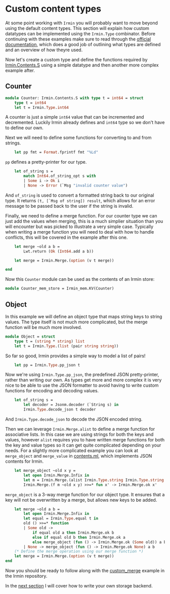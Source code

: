 # Custom content types

At some point working with `Irmin` you will probably want to move beyond using the default content types. This section will explain how custom datatypes can be implemented using the `Irmin.Type` combinator. Before continuing with these examples make sure to read through the [official documentation](https://docs.mirage.io/irmin/Irmin/Type/index.html), which does a good job of outlining what types are defined and an overview of how theyre used.

Now let's create a custom type and define the functions required by [Irmin.Contents.S](https://docs.mirage.io/irmin/Irmin/Contents/module-type-S/index.html) using a simple datatype and then another more complex example after.

## Counter

```ocaml
module Counter: Irmin.Contents.S with type t = int64 = struct
	type t = int64
	let t = Irmin.Type.int64
```

A counter is just a simple `int64` value that can be incremented and decremented. Luckily Irmin already defines and `int64` type so we don't have to define our own.

Next we will need to define some functions for converting to and from strings.

```ocaml
	let pp fmt = Format.fprintf fmt "%Ld"
```

`pp` defines a pretty-printer for our type.

```ocaml
	let of_string s =
		match Int64.of_string_opt s with
		| Some i -> Ok i
		| None -> Error (`Msg "invalid counter value")
```

And `of_string` is used to convert a formatted string back to our original type. It returns ```(t, [`Msg of string]) result```, which allows for an error message to be passed back to the user if the string is invalid.

Finally, we need to define a merge function. For our counter type we can just add the values when merging, this is a much simplier situation than you will encounter but was picked to illustrate a very simple case. Typically when writing a merge function you will need to deal with how to handle conflicts, this will be covered in the example after this one.

```ocaml
	let merge ~old a b =
		Lwt.return (Ok (Int64.add a b))
```

```ocaml
    let merge = Irmin.Merge.(option (v t merge))
```

```ocaml
end
```

Now this `Counter` module can be used as the contents of an Irmin store:

```ocaml
module Counter_mem_store = Irmin_mem.KV(Counter)
```

## Object

In this example we will define an object type that maps string keys to string values. The type itself is not much more complicated, but the merge function will be much more involved.

```ocaml
module Object = struct
    type t = (string * string) list
    let t = Irmin.Type.(list (pair string string))
```

So far so good, Irmin provides a simple way to model a list of pairs!

```ocaml
	let pp = Irmin.Type.pp_json t
```

Now we're using `Irmin.Type.pp_json`, the predefined JSON pretty-printer, rather than writing our own. As types get more and more complex it is very nice to be able to use the JSON formatter to avoid having to write custom functions for encoding and decoding values.

```ocaml
    let of_string s =
        let decoder = Jsonm.decoder (`String s) in
        Irmin.Type.decode_json t decoder
```

And `Irmin.Type.decode_json` to decode the JSON encoded string.

Then we can leverage `Irmin.Merge.alist` to define a merge function for associative lists. In this case we are using strings for both the keys and values, however `alist` requires you to have written merge functions for both the key and value types so it can get quite complicated depending on your needs. For a slightly more complicated example you can look at `merge_object` and `merge_value` in [contents.ml](https://github.com/mirage/irmin/blob/master/src/irmin/contents.ml), which implements JSON contents for Irmin.

```ocaml
    let merge_object ~old x y =
        let open Irmin.Merge.Infix in
        let m = Irmin.Merge.(alist Irmin.Type.string Irmin.Type.string (fun _key -> option string)) in
        Irmin.Merge.(f m ~old x y) >>=* fun x' -> Irmin.Merge.ok x'
```

`merge_object` is a 3-way merge function for our object type. It ensures that a key will not be overwritten by a merge, but allows new keys to be added.

```ocaml
    let merge ~old a b =
        let open Irmin.Merge.Infix in
        let equal = Irmin.Type.equal t in
        old () >>=* function
        | Some old ->
            if equal old a then Irmin.Merge.ok b
            else if equal old b then Irmin.Merge.ok a
            else merge_object (fun () -> Irmin.Merge.ok (Some old)) a b
        | None -> merge_object (fun () -> Irmin.Merge.ok None) a b
    (* Define the merge operation using our merge function *)
    let merge = Irmin.Merge.(option (v t merge))
end
```

Now you should be ready to follow along with the [custom_merge](https://github.com/mirage/irmin/blob/master/examples/custom_merge.ml) example in the Irmin repository.

In the [next section](/Backend) I will cover how to write your own storage backend.
